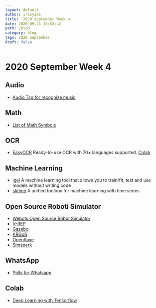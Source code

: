 ```yaml
---
layout: default
author: irosyadi
title:  2020 September Week 4
date: 2020-09-21 16:53:42
path: /blog
category: blog
tags: 2020 September
draft: false
---
```


# 2020 September Week 4

## Audio
- [Audio Tag for recognize music](https://audiotag.info/)

## Math
- [List of Math Symbols](https://mathvault.ca/hub/higher-math/math-symbols/calculus-analysis-symbols/)

## OCR
- [EasyOCR](https://github.com/JaidedAI/EasyOCR) Ready-to-use OCR with 70+ languages supported. [Colab](https://colab.fan/easyocr)

## Machine Learning
- [igel](https://github.com/nidhaloff/igel) A machine learning tool that allows you to train/fit, test and use models without writing code
- [sktime](https://github.com/alan-turing-institute/sktime) A unified toolbox for machine learning with time series 

## Open Source Roboti Simulator
- [Webots Open Source Robot Simulator](https://cyberbotics.com/)
- [V-REP](http://www.v-rep.eu)
- [Gazebo](http://gazebosim.org/) 
- [ARGoS](http://argos-sim.info/)
- [OpenRave](http://openrave.org/)
- [Simspark](http://simspark.sourceforge.net/)

## WhatsApp
- [Polls for Whatsapp](https://polls.fr/)

## Colab
- [Deep Learning with Tensorflow](https://github.com/Rishit-dagli/Deep-Learning-With-TensorFlow)